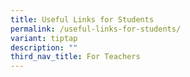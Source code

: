```yaml
---
title: Useful Links for Students
permalink: /useful-links-for-students/
variant: tiptap
description: ""
third_nav_title: For Teachers
---
```

